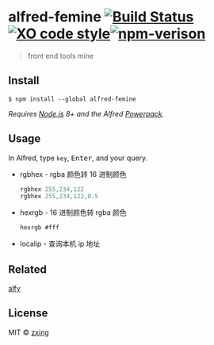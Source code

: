 # alfred-femine [![Build Status](https://travis-ci.org/FeMiner/alfred-femine.svg?branch=master)](https://travis-ci.org/FeMiner/alfred-femine)[![XO code style](https://img.shields.io/badge/code_style-XO-5ed9c7.svg)](https://github.com/xojs/xo)[![npm-verison](https://img.shields.io/npm/v/alfred-femine.svg?style=flat-square)](https://www.npmjs.com/package/alfred-femine)

> front end tools mine

## Install

```
$ npm install --global alfred-femine
```

_Requires [Node.js](https://nodejs.org) 8+ and the Alfred [Powerpack](https://www.alfredapp.com/powerpack/)._

## Usage

In Alfred, type `key`, <kbd>Enter</kbd>, and your query.

- rgbhex - rgba 颜色转 16 进制颜色

  ```js
  rgbhex 255,234,122
  rgbhex 255,234,122,0.5
  ```

- hexrgb - 16 进制颜色转 rgba 颜色

  ```js
  hexrgb #fff
  ```

- localip - 查询本机 ip 地址

## Related

[alfy](https://github.com/sindresorhus/alfy)

## License

MIT © [zxing](https://www.zxing.top)

